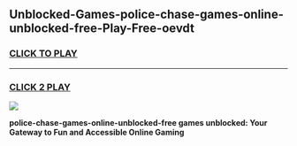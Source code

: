 
## Unblocked-Games-police-chase-games-online-unblocked-free-Play-Free-oevdt
<h3>
<a href="https://premium76.site?title=police-chase-games-online-unblocked-free&ref=20A">CLICK TO PLAY</a></h3>
<hr>

<h3>
<a href="https://premium76.site?title=police-chase-games-online-unblocked-free&ref=20A">CLICK 2 PLAY</a>
  
</h3>

<a href="https://premium76.site?title=police-chase-games-online-unblocked-free&ref=20A"><img src="https://clearcache.store/games.png"></a>


**police-chase-games-online-unblocked-free games unblocked: Your Gateway to Fun and Accessible Online Gaming**
